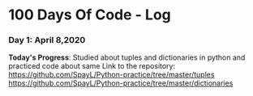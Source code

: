 # 100 Days Of Code - Log


### Day 1: April 8,2020

**Today's Progress**: Studied about tuples and dictionaries in python and practiced code about same 
Link to the repository:
https://github.com/SpayL/Python-practice/tree/master/tuples
https://github.com/SpayL/Python-practice/tree/master/dictionaries


